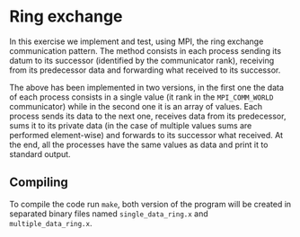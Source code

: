 # Ring exchange

In this exercise we implement and test, using MPI, the ring exchange communication
pattern. The method consists in each process sending its datum to its successor
(identified by the communicator rank), receiving from its predecessor data and
forwarding what received to its successor.

The above has been implemented in two versions, in the first one the data of
each process consists in a single value (it rank in the `MPI_COMM_WORLD`
  communicator) while in the second one it is an array of values. Each process
  sends its data to the next one, receives data from its predecessor, sums it
  to its private data (in the case of multiple values sums are performed
    element-wise) and forwards to its successor what received.
At the end, all the processes have the same values as data and print it to
standard output.

## Compiling
To compile the code run `make`, both version of the program will be created in
separated binary files named `single_data_ring.x` and `multiple_data_ring.x`.

